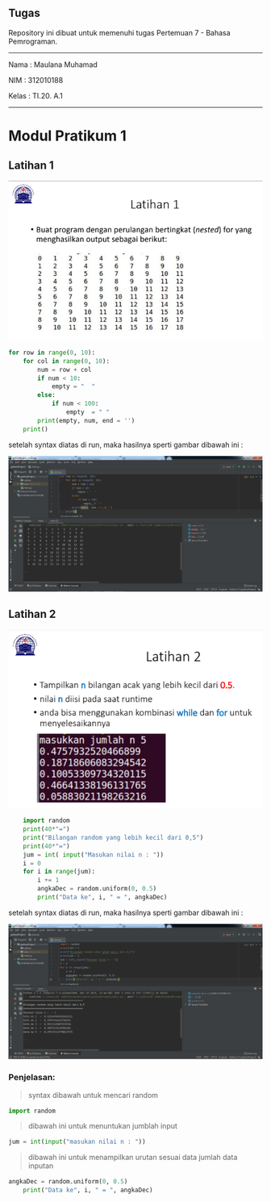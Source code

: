## Tugas 
Repository ini dibuat untuk memenuhi tugas Pertemuan 7 - Bahasa Pemrograman.
<hr>
Nama    : Maulana Muhamad

NIM     : 312010188

Kelas   : TI.20. A.1
<hr>

# Modul Pratikum 1 
## Latihan 1

![pratikum 1 - soal Latihan 1](pict/gambar-1.png)

```python
for row in range(0, 10):
    for col in range(0, 10):
        num = row + col
        if num < 10:
            empty = "  "
        else:
            if num < 100:
                empty  = " "
        print(empty, num, end = '')
    print()
```

setelah syntax diatas di run, maka hasilnya sperti gambar dibawah ini :

![pratikum 1 Hasil Latihan 1](pict/gambar-2.png)

## Latihan 2

![pratikum 1 Hasil Latihan 1](pict/gambar-3.png)

```python
    import random
    print(40*"=")
    print("Bilangan random yang lebih kecil dari 0,5")
    print(40*"=")
    jum = int( input("Masukan nilai n : "))
    i = 0
    for i in range(jum):
        i += 1
        angkaDec = random.uniform(0, 0.5)
        print("Data ke", i, " = ", angkaDec)
```

setelah syntax diatas di run, maka hasilnya sperti gambar dibawah ini :

![pratikum 1 Hasil Latihan 1](pict/gambar-4.png)

### Penjelasan:

>syntax dibawah untuk mencari random <br>
```python 
import random
```

>dibawah ini untuk menuntukan jumblah input <br>
```python
jum = int(input("masukan nilai n : "))
```

>dibawah ini untuk menampilkan urutan sesuai data jumlah data inputan <br>
```python
angkaDec = random.uniform(0, 0.5)
    print("Data ke", i, " = ", angkaDec)
```